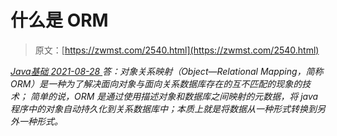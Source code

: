<!--yml
category: 未分类
date: 0001-01-01 00:00:00
--->

# 什么是 ORM

> 原文：[https://zwmst.com/2540.html](https://zwmst.com/2540.html)

   [ *Java基础* ](https://zwmst.com/java%e5%9f%ba%e7%a1%80)*[ <time datetime="2021-08-28T17:54:05+08:00"> 2021-08-28 </time> ](https://zwmst.com/2540.html)  答：对象关系映射（Object—Relational Mapping，简称 ORM）是一种为了解决面向对象与面向关系数据库存在的互不匹配的现象的技术；
简单的说，ORM 是通过使用描述对象和数据库之间映射的元数据，将 java 程序中的对象自动持久化到关系数据库中；本质上就是将数据从一种形式转换到另外一种形式。*